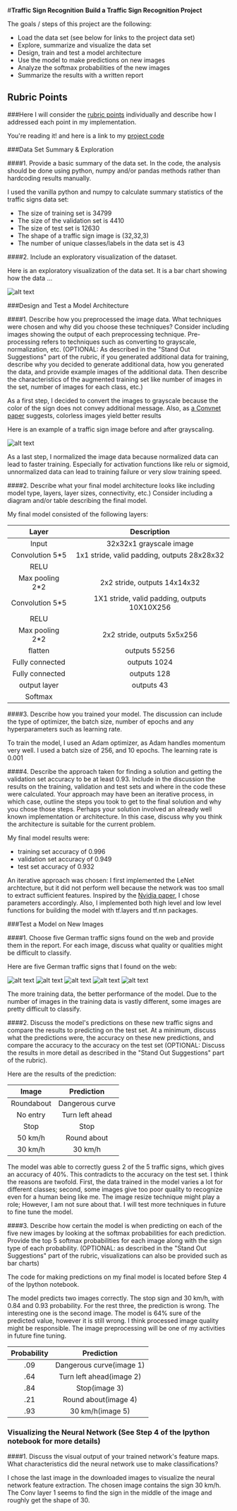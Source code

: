 #**Traffic Sign Recognition** 
**Build a Traffic Sign Recognition Project**

The goals / steps of this project are the following:
* Load the data set (see below for links to the project data set)
* Explore, summarize and visualize the data set
* Design, train and test a model architecture
* Use the model to make predictions on new images
* Analyze the softmax probabilities of the new images
* Summarize the results with a written report


[//]: # (Image References)

[image1]: ./examples/visualization.jpg "Visualization"
[image2]: ./examples/grayscale.jpg "Grayscaling"
[image3]: ./examples/random_noise.jpg "Random Noise"
[image4]: ./test_images/roundturn.jpeg "Traffic Sign 1"
[image5]: ./test_images/noentry.jpeg "Traffic Sign 2"
[image6]: ./test_images/nopsssing.jpeg "Traffic Sign 3"
[image7]: ./test_images/speed50 "Traffic Sign 4"
[image8]: ./test_images/speed30 "Traffic Sign 5"

## Rubric Points
###Here I will consider the [rubric points](https://review.udacity.com/#!/rubrics/481/view) individually and describe how I addressed each point in my implementation.  


You're reading it! and here is a link to my [project code](https://github.com/udacity/CarND-Traffic-Sign-Classifier-Project/blob/master/Traffic_Sign_Classifier.ipynb)

###Data Set Summary & Exploration

####1. Provide a basic summary of the data set. In the code, the analysis should be done using python, numpy and/or pandas methods rather than hardcoding results manually.

I used the vanilla python and numpy to calculate summary statistics of the traffic
signs data set:

* The size of training set is 34799
* The size of the validation set is 4410
* The size of test set is 12630
* The shape of a traffic sign image is (32,32,3)
* The number of unique classes/labels in the data set is 43

####2. Include an exploratory visualization of the dataset.

Here is an exploratory visualization of the data set. It is a bar chart showing how the data ...

![alt text][image1]

###Design and Test a Model Architecture

####1. Describe how you preprocessed the image data. What techniques were chosen and why did you choose these techniques? Consider including images showing the output of each preprocessing technique. Pre-processing refers to techniques such as converting to grayscale, normalization, etc. (OPTIONAL: As described in the "Stand Out Suggestions" part of the rubric, if you generated additional data for training, describe why you decided to generate additional data, how you generated the data, and provide example images of the additional data. Then describe the characteristics of the augmented training set like number of images in the set, number of images for each class, etc.)

As a first step, I decided to convert the images to grayscale because the color of the sign does not convey additional message. Also, as [a Convnet paper](http://yann.lecun.com/exdb/publis/pdf/sermanet-ijcnn-11.pdf) suggests, colorless images yield better results

Here is an example of a traffic sign image before and after grayscaling.

![alt text][image2]

As a last step, I normalized the image data because normalized data can lead to faster training. Especially for activation functions like relu or sigmoid, unnormalized data can lead to training failure or very slow training speed.


####2. Describe what your final model architecture looks like including model type, layers, layer sizes, connectivity, etc.) Consider including a diagram and/or table describing the final model.

My final model consisted of the following layers:

| Layer     		|     Description	        					| 
|:---------------------:|:---------------------------------------------:| 
| Input         		| 32x32x1 grayscale image   							| 
| Convolution 5*5     	| 1x1 stride, valid padding, outputs 28x28x32 	|
| RELU					|												|
| Max pooling	2*2     	| 2x2 stride,  outputs 14x14x32 				|
| Convolution 5*5	    | 1X1 stride, valid padding, outputs 10X10X256  |
| RELU					|												|
| Max pooling	2*2      	| 2x2 stride,  outputs 5x5x256 				|
| flatten		| outputs 5*5*256        									|
| Fully connected		| outputs 1024        									|
| Fully connected		| outputs 128        									|
| output layer		| outputs 43        									|
| Softmax				|         									|

 


####3. Describe how you trained your model. The discussion can include the type of optimizer, the batch size, number of epochs and any hyperparameters such as learning rate.

To train the model, I used an Adam optimizer, as Adam handles momentum very well. I used a batch size of 256, and 10 epochs. The learning rate is 0.001

####4. Describe the approach taken for finding a solution and getting the validation set accuracy to be at least 0.93. Include in the discussion the results on the training, validation and test sets and where in the code these were calculated. Your approach may have been an iterative process, in which case, outline the steps you took to get to the final solution and why you chose those steps. Perhaps your solution involved an already well known implementation or architecture. In this case, discuss why you think the architecture is suitable for the current problem.

My final model results were:
* training set accuracy of 0.996
* validation set accuracy of 0.949
* test set accuracy of 0.932

An iterative approach was chosen:
I first implemented the LeNet archtecture, but it did not perform well because the network was too small to extract sufficient features. Inspired by the [Nvidia paper](https://devblogs.nvidia.com/parallelforall/deep-learning-self-driving-cars/), I chose parameters accordingly. Also, I implemented both high level and low level functions for building the model with tf.layers and tf.nn packages.
 

###Test a Model on New Images

####1. Choose five German traffic signs found on the web and provide them in the report. For each image, discuss what quality or qualities might be difficult to classify.

Here are five German traffic signs that I found on the web:

![alt text][image4] ![alt text][image5] ![alt text][image6] 
![alt text][image7] ![alt text][image8]

The more training data, the better performance of the model. Due to the number of images in the training data is vastly different, some images are pretty difficult to classify.

####2. Discuss the model's predictions on these new traffic signs and compare the results to predicting on the test set. At a minimum, discuss what the predictions were, the accuracy on these new predictions, and compare the accuracy to the accuracy on the test set (OPTIONAL: Discuss the results in more detail as described in the "Stand Out Suggestions" part of the rubric).

Here are the results of the prediction:

| Image			        |     Prediction	        					| 
|:---------------------:|:---------------------------------------------:| 
| Roundabout      		| Dangerous curve   									| 
| No entry    			| Turn left ahead 										|
| Stop					| Stop											|
| 50 km/h	      		| Round about					 				|
| 30 km/h			| 30 km/h      							|


The model was able to correctly guess 2 of the 5 traffic signs, which gives an accuracy of 40%. This contradicts to the accuracy on the test set. I think the reasons are twofold. First, the data trained in the model varies a lot for different classes; second, some images give too poor quality to recognize even for a human being like me. The image resize technique might play a role; However, I am not sure about that. I will test more techniques in future to fine tune the model.

####3. Describe how certain the model is when predicting on each of the five new images by looking at the softmax probabilities for each prediction. Provide the top 5 softmax probabilities for each image along with the sign type of each probability. (OPTIONAL: as described in the "Stand Out Suggestions" part of the rubric, visualizations can also be provided such as bar charts)

The code for making predictions on my final model is located before Step 4 of the Ipython notebook.

The model predicts two images correctly. The stop sign and 30 km/h, with 0.84 and 0.93 probability. For the rest three, the prediction is wrong. The interesting one is the second image. The model is 64% sure of the predicted value, however it is still wrong. I think processed image quality might be responsible. The image preprocessing will be one of my activities in future fine tuning.

| Probability         	|     Prediction	        					| 
|:---------------------:|:---------------------------------------------:| 
| .09         			| Dangerous curve(image 1)   									| 
| .64     				| Turn left ahead(image 2) 										|
| .84					| Stop(image 3)										|
| .21	      			| Round about(image 4)				 				|
| .93				    | 30 km/h(image 5)     							|

 

### Visualizing the Neural Network (See Step 4 of the Ipython notebook for more details)
####1. Discuss the visual output of your trained network's feature maps. What characteristics did the neural network use to make classifications?

I chose the last image in the downloaded images to visualize the neural network feature extraction. The chosen image contains the sign 30 km/h. The Conv layer 1 seems to find the sign in the middle of the image and roughly get the shape of 30. 



